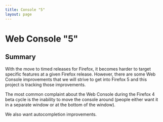 ```yaml
---
title: Console "5"
layout: page
---
```


# Web Console "5" #

## Summary ##

With the move to timed releases for Firefox, it becomes harder to target 
specific features at a given Firefox release. However, there are some
Web Console improvements that we will strive to get into Firefox 5
and this project is tracking those improvements.

The most common complaint about the Web Console during the Firefox 4
beta cycle is the inability to move the console around (people either
want it in a separate window or at the bottom of the window).

We also want autocompletion improvements.